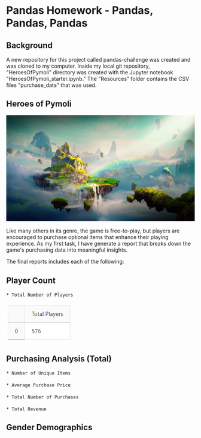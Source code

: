 # Pandas Homework - Pandas, Pandas, Pandas

## Background
A new repository for this project called pandas-challenge was created and was cloned to my computer.
Inside my local git repository, "HeroesOfPymoli" directory was created with the Jupyter notebook "HeroesOfPymoli_starter.ipynb."
The "Resources" folder contains the CSV files "purchase_data" that was used.

## Heroes of Pymoli

![](Images/Fantasy_image.png)


Like many others in its genre, the game is free-to-play, but players are encouraged to purchase optional items that enhance their playing experience. As my first task, I have generate a report that breaks down the game's purchasing data into meaningful insights.

The final reports includes each of the following:

## Player Count

    * Total Number of Players

![](Images/1player_count_image.png)


## Purchasing Analysis (Total)

    * Number of Unique Items
    
    * Average Purchase Price
    
    * Total Number of Purchases
    
    * Total Revenue
## Gender Demographics
